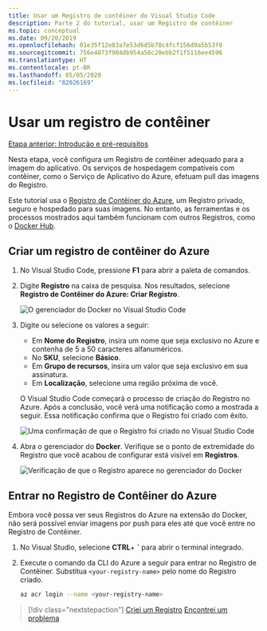 ```yaml
---
title: Usar um Registro de contêiner do Visual Studio Code
description: Parte 2 do tutorial, usar um Registro de contêiner
ms.topic: conceptual
ms.date: 09/20/2019
ms.openlocfilehash: 01e35f12e83a7e53d6d5b78c4fcf156d9a5b53f0
ms.sourcegitcommit: 756e4873f904db954a56c20ebb2f1f5116ee4596
ms.translationtype: HT
ms.contentlocale: pt-BR
ms.lasthandoff: 05/05/2020
ms.locfileid: "82026169"
---
```

# <a name="use-a-container-registry"></a>Usar um registro de contêiner

[Etapa anterior: Introdução e pré-requisitos](tutorial-vscode-docker-node-01.md)

Nesta etapa, você configura um Registro de contêiner adequado para a imagem do aplicativo. Os serviços de hospedagem compatíveis com contêiner, como o Serviço de Aplicativo do Azure, efetuam pull das imagens do Registro.

Este tutorial usa o [Registro de Contêiner do Azure](https://azure.microsoft.com/services/container-registry/), um Registro privado, seguro e hospedado para suas imagens. No entanto, as ferramentas e os processos mostrados aqui também funcionam com outros Registros, como o [Docker Hub](https://hub.docker.com/).

## <a name="create-an-azure-container-registry"></a>Criar um registro de contêiner do Azure

1. No Visual Studio Code, pressione **F1** para abrir a paleta de comandos.

1. Digite **Registro** na caixa de pesquisa. Nos resultados, selecione **Registro de Contêiner do Azure: Criar Registro**.

   ![O gerenciador do Docker no Visual Studio Code](media/deploy-containers/docker-create-registry.jpg)

1. Digite ou selecione os valores a seguir:

    - Em **Nome do Registro**, insira um nome que seja exclusivo no Azure e contenha de 5 a 50 caracteres alfanuméricos.
    - No **SKU**, selecione **Básico**.
    - Em **Grupo de recursos**, insira um valor que seja exclusivo em sua assinatura.
    - Em **Localização**, selecione uma região próxima de você.

    O Visual Studio Code começará o processo de criação do Registro no Azure. Após a conclusão, você verá uma notificação como a mostrada a seguir. Essa notificação confirma que o Registro foi criado com êxito.

   ![Uma confirmação de que o Registro foi criado no Visual Studio Code](media/deploy-containers/registry-created.jpg)

1. Abra o gerenciador do **Docker**. Verifique se o ponto de extremidade do Registro que você acabou de configurar está visível em **Registros**.

   ![Verificação de que o Registro aparece no gerenciador do Docker](media/deploy-containers/docker-explorer-registry.jpg)

## <a name="sign-in-to-azure-container-registry"></a>Entrar no Registro de Contêiner do Azure

Embora você possa ver seus Registros do Azure na extensão do Docker, não será possível enviar imagens por push para eles até que você entre no Registro de Contêiner.

1. No Visual Studio, selecione **CTRL**+ **`** para abrir o terminal integrado.

1. Execute o comando da CLI do Azure a seguir para entrar no Registro de Contêiner. Substitua `<your-registry-name>` pelo nome do Registro criado.

    ```bash
    az acr login --name <your-registry-name>
    ```

> [!div class="nextstepaction"]
> [Criei um Registro](tutorial-vscode-docker-node-03.md) [Encontrei um problema](https://www.research.net/r/PWZWZ52?tutorial=docker-extension&step=create-registry)
 